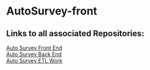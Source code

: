 # AutoSurvey-front

## Links to all associated Repositories:
[Auto Survey Front End](https://github.com/revaturelabs/AutoSurvey-front)  
[Auto Survey Back End](https://github.com/revaturelabs/AutoSurvey-back)  
[Auto Survey ETL Work](https://github.com/revaturelabs/AutoSurvey-jobs)  
